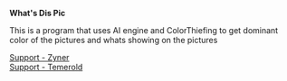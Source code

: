 **What's Dis Pic**

This is a program that uses AI engine and ColorThiefing to get dominant color of the pictures and whats showing on the pictures

[Support - Zyner](mailto:support@vermium.se)  
[Support - Temerold](mailto:support@temerold.se)